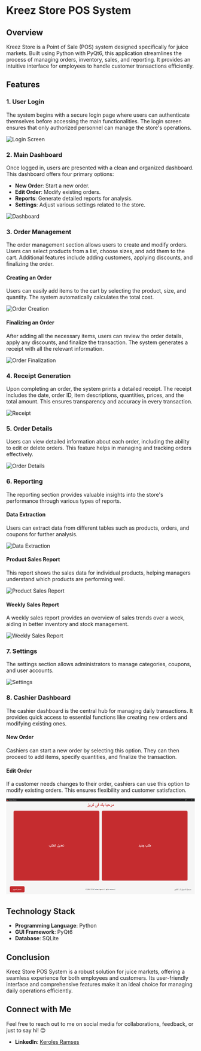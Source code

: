 # Kreez Store POS System

## Overview
Kreez Store is a Point of Sale (POS) system designed specifically for juice markets. Built using Python with PyQt6, this application streamlines the process of managing orders, inventory, sales, and reporting. It provides an intuitive interface for employees to handle customer transactions efficiently.

## Features

### 1. User Login
The system begins with a secure login page where users can authenticate themselves before accessing the main functionalities. The login screen ensures that only authorized personnel can manage the store's operations.

![Login Screen](./path/to/login_screen.png)

### 2. Main Dashboard
Once logged in, users are presented with a clean and organized dashboard. This dashboard offers four primary options:
- **New Order**: Start a new order.
- **Edit Order**: Modify existing orders.
- **Reports**: Generate detailed reports for analysis.
- **Settings**: Adjust various settings related to the store.

![Dashboard](./path/to/dashboard.png)

### 3. Order Management
The order management section allows users to create and modify orders. Users can select products from a list, choose sizes, and add them to the cart. Additional features include adding customers, applying discounts, and finalizing the order.

#### Creating an Order
Users can easily add items to the cart by selecting the product, size, and quantity. The system automatically calculates the total cost.

![Order Creation](./path/to/order_creation.png)

#### Finalizing an Order
After adding all the necessary items, users can review the order details, apply any discounts, and finalize the transaction. The system generates a receipt with all the relevant information.

![Order Finalization](./path/to/order_finalization.png)

### 4. Receipt Generation
Upon completing an order, the system prints a detailed receipt. The receipt includes the date, order ID, item descriptions, quantities, prices, and the total amount. This ensures transparency and accuracy in every transaction.

![Receipt](./path/to/receipt.png)

### 5. Order Details
Users can view detailed information about each order, including the ability to edit or delete orders. This feature helps in managing and tracking orders effectively.

![Order Details](./path/to/order_details.png)

### 6. Reporting
The reporting section provides valuable insights into the store's performance through various types of reports.

#### Data Extraction
Users can extract data from different tables such as products, orders, and coupons for further analysis.

![Data Extraction](./path/to/data_extraction.png)

#### Product Sales Report
This report shows the sales data for individual products, helping managers understand which products are performing well.

![Product Sales Report](./path/to/product_sales_report.png)

#### Weekly Sales Report
A weekly sales report provides an overview of sales trends over a week, aiding in better inventory and stock management.

![Weekly Sales Report](./path/to/weekly_sales_report.png)

### 7. Settings
The settings section allows administrators to manage categories, coupons, and user accounts.

![Settings](./path/to/settings.png)

### 8. Cashier Dashboard
The cashier dashboard is the central hub for managing daily transactions. It provides quick access to essential functions like creating new orders and modifying existing ones.

#### New Order
Cashiers can start a new order by selecting this option. They can then proceed to add items, specify quantities, and finalize the transaction.

#### Edit Order
If a customer needs changes to their order, cashiers can use this option to modify existing orders. This ensures flexibility and customer satisfaction.

![Cashier Dashboard](./Photos/cashier_dashboard.png)

## Technology Stack
- **Programming Language**: Python
- **GUI Framework**: PyQt6
- **Database**: SQLite

## Conclusion
Kreez Store POS System is a robust solution for juice markets, offering a seamless experience for both employees and customers. Its user-friendly interface and comprehensive features make it an ideal choice for managing daily operations efficiently.

## Connect with Me
Feel free to reach out to me on social media for collaborations, feedback, or just to say hi! 😊

- **LinkedIn**: [Keroles Ramses](https://www.linkedin.com/in/keroles-ramses/)

